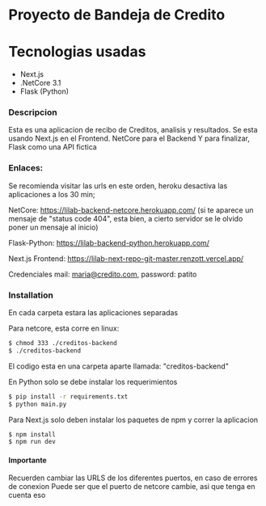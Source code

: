 # Proyecto de Bandeja de Credito


# Tecnologias usadas

  - Next.js
  - .NetCore 3.1
  - Flask (Python)


### Descripcion

Esta es una aplicacion de recibo de Creditos, analisis y resultados.
Se esta usando Next.js en el Frontend.
NetCore para el Backend
Y para finalizar, Flask como una API fictica

### Enlaces:

Se recomienda visitar las urls en este orden, heroku desactiva las aplicaciones a los 30 min;

NetCore:
https://lilab-backend-netcore.herokuapp.com/ (si te aparece un mensaje de "status code 404", esta bien, a cierto servidor se le olvido poner un mensaje al inicio)

Flask-Python:
https://lilab-backend-python.herokuapp.com/

Next.js Frontend:
https://lilab-next-repo-git-master.renzott.vercel.app/

Credenciales
mail: maria@credito.com,
password: patito

### Installation

En cada carpeta estara las aplicaciones separadas

Para netcore, esta corre en linux:
```sh
$ chmod 333 ./creditos-backend   
$ ./creditos-backend 
```
El codigo esta en una carpeta aparte llamada: "creditos-backend"


En Python solo se debe instalar los requerimientos 

```sh
$ pip install -r requirements.txt
$ python main.py
```

Para Next.js solo deben instalar los paquetes de npm y correr la aplicacion
```sh
$ npm install
$ npm run dev
```

#### Importante

Recuerden cambiar las URLS de los diferentes puertos, en caso de errores de conexion
Puede ser que el puerto de netcore cambie, asi que tenga en cuenta eso

